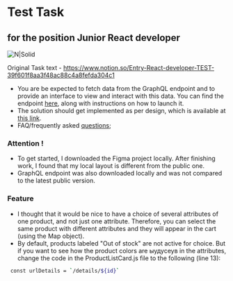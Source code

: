 # Test Task
## for the position Junior React developer
![N|Solid](https://cutt.ly/tGfawWZ)

Original Task text - https://www.notion.so/Entry-React-developer-TEST-39f601f8aa3f48ac88c4a8fefda304c1

- You are be expected to fetch data from the GraphQL endpoint and to provide an interface to view and interact with this data. You can find the endpoint [here](https://github.com/scandiweb/junior-react-endpoint), along with instructions on how to launch it.
- The solution should get implemented as per design, which is available at [this link](https://www.figma.com/file/MSyCAqVy1UgNap0pvqH6H3/Junior-Frontend-Test-Designs-Public?node-id=0%3A1).
- FAQ/frequently asked [questions](https://www.notion.so/00e72f0844a344dda28e19855d2fc34a);

### Attention !

- To get started, I downloaded the Figma project locally. After finishing work, I found that my local layout is different from the public one.
- GraphQL endpoint was also downloaded locally and was not compared to the latest public version.

### Feature

- I thought that it would be nice to have a choice of several attributes of one product, and not just one attribute. Therefore, you can select the same product with different attributes and they will appear in the cart (using the Map object).
- By default, products labeled "Out of stock" are not active for choice. But if you want to see how the product colors are ыудусеув in the attributes, change the code in the ProductListCard.js file to the following (line 13):
```sh
 const urlDetails = `/details/${id}`
```
